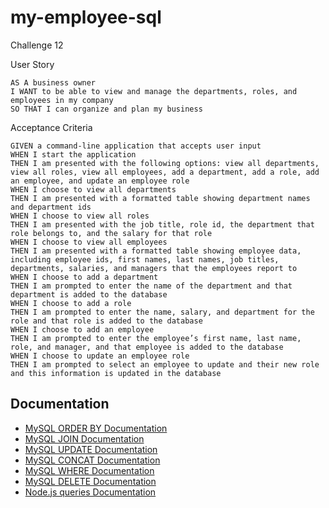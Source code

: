 # my-employee-sql

Challenge 12

User Story

```
AS A business owner
I WANT to be able to view and manage the departments, roles, and employees in my company
SO THAT I can organize and plan my business
```

Acceptance Criteria

```
GIVEN a command-line application that accepts user input
WHEN I start the application
THEN I am presented with the following options: view all departments, view all roles, view all employees, add a department, add a role, add an employee, and update an employee role
WHEN I choose to view all departments
THEN I am presented with a formatted table showing department names and department ids
WHEN I choose to view all roles
THEN I am presented with the job title, role id, the department that role belongs to, and the salary for that role
WHEN I choose to view all employees
THEN I am presented with a formatted table showing employee data, including employee ids, first names, last names, job titles, departments, salaries, and managers that the employees report to
WHEN I choose to add a department
THEN I am prompted to enter the name of the department and that department is added to the database
WHEN I choose to add a role
THEN I am prompted to enter the name, salary, and department for the role and that role is added to the database
WHEN I choose to add an employee
THEN I am prompted to enter the employee’s first name, last name, role, and manager, and that employee is added to the database
WHEN I choose to update an employee role
THEN I am prompted to select an employee to update and their new role and this information is updated in the database
```

## Documentation

- [MySQL ORDER BY Documentation](https://www.mysqltutorial.org/mysql-order-by/)
- [MySQL JOIN Documentation](https://www.w3schools.com/mysql/mysql_join.asp)
- [MySQL UPDATE Documentation](https://www.w3schools.com/mysql/mysql_update.asp)
- [MySQL CONCAT Documentation](https://www.w3schools.com/sql/func_mysql_concat.asp)
- [MySQL WHERE Documentation](https://www.mysqltutorial.org/mysql-where/)
- [MySQL DELETE Documentation](https://www.mysqltutorial.org/mysql-delete-statement.aspx)
- [Node.js queries Documentation](https://www.w3schools.com/nodejs/nodejs_mysql_select.asp)
